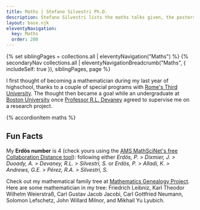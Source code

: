 ```yaml
---
title: Maths | Stefano Silvestri Ph.D.
description: Stefano Silvestri lists the maths talks given, the posters presented, the awards received, and his publications.
layout: base.njk
eleventyNavigation:
  key: Maths
  order: 200
---
```



{% set siblingPages = collections.all | eleventyNavigation("Maths") %}
{% secondaryNav collections.all | eleventyNavigationBreadcrumb("Maths", { includeSelf: true }), siblingPages, page  %}

I first thought of becoming a mathematician during my last year of highschool, thanks to a couple of special programs with [Rome's Third University](https://matematicafisica.uniroma3.it/terza-missione/per-la-scuola/). The thought then became a goal while an undergraduate at [Boston University](https://bu.edu) once [Professor R.L. Devaney](https://math.bu.edu/people/bob) agreed to supervise me on a research project.

{% accordionItem maths %}

## Fun Facts

My **Erd&ouml;s number** is 4 (check yours using the [AMS MathSciNet's free Collaboration Distance tool](https://mathscinet.ams.org/mathscinet/freeTools.html?version=2)):
following either *Erd&ouml;s, P. > Dixmier, J. > Duoady, A. > Devaney, R.L. > Silvestri, S.* or *Erd&ouml;s, P. > Alladi, K. > Andrews, G.E. > Pérez, R.A. > Silvestri, S.*

Check out my mathematical family tree at [Mathematics Genealogy Project](https://mathgenealogy.org/id.php?id=258126). Here are some mathematician in my tree: Friedrich Leibniz, Karl Theodor Wilhelm Weierstraß, Carl Gustav Jacob Jacobi, Carl Gottfried Neumann, Solomon Lefschetz, John Willard Milnor, and Mikhail Yu Lyubich. 
